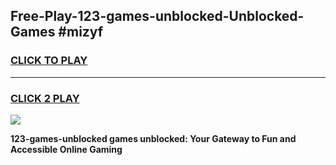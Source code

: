 
## Free-Play-123-games-unblocked-Unblocked-Games #mizyf
<h3>
<a href="https://news.freeplayer.one?title=123-games-unblocked&ref=8M">CLICK TO PLAY</a></h3>
<hr>

<h3>
<a href="https://news.freeplayer.one?title=123-games-unblocked&ref=8M">CLICK 2 PLAY</a>
  
</h3>

<a href="https://news.freeplayer.one?title=123-games-unblocked&ref=8M"><img src="https://clearcache.store/games.png"></a>


**123-games-unblocked games unblocked: Your Gateway to Fun and Accessible Online Gaming**
